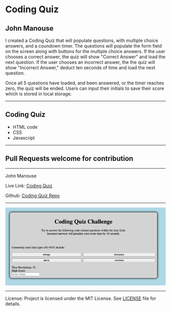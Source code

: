 <h1>Coding Quiz</h1>
<h2>John Manouse</h2>
<p>I created a Coding Quiz that will populate questions, with multiple choice answers, and a coundown timer. The questions will populate the form field on the screen along with buttons for the multiple choice answers. If the user chooses a correct answer, the quiz will show "Correct Answer" and load the next question. If the user chooses an incorrect answer, the the quiz will show "Incorrect Answer," deduct ten seconds of time and load the next question.</p>
<p>
  Once all 5 questions have loaded, and been answered, or the timer reaches zero, the quiz will be ended. Users can input their initials to save their score which is stored in local storage.
</p>
 <hr>
<h2>Coding Quiz</h2>
<ul>
    <li>HTML code</li>
    <li>CSS</li>
    <li>Javascript</li>
</ul>
<hr>
<h2>Pull Requests welcome for contribution</h2>
<hr>
<p>John Manouse</p>
<p>Live Link: <a href="https://mirageg4.github.io/CodingQuiz/.">Coding Quiz</a></p>
<p>Github: <a href="https://github.com/Mirageg4/CodingQuiz/">Coding Quiz Repo</a></p>
<hr>
<img src ="assets/ScreenShot.png"/>
<hr>              
<p>License: Project is licensed under the MIT License. 
See <a href ="LICENSE.md">LICENSE</a> file for details.




